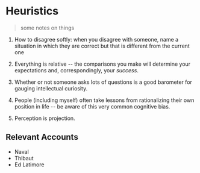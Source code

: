 # Heuristics
> some notes on things

1. How to disagree softly: when you disagree with someone, name a situation in which they are correct but that is different from the current one

2. Everything is relative -- the comparisons you make will determine your expectations and, correspondingly, your *success*.

3. Whether or not someone asks lots of questions is a good barometer for gauging intellectual curiosity.

4. People (including myself) often take lessons from rationalizing their own position in life -- be aware of this very common cognitive bias.

5. Perception is projection.

## Relevant Accounts
* Naval
* Thibaut
* Ed Latimore